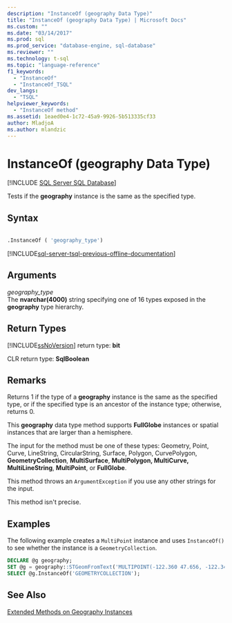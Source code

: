 ```yaml
---
description: "InstanceOf (geography Data Type)"
title: "InstanceOf (geography Data Type) | Microsoft Docs"
ms.custom: ""
ms.date: "03/14/2017"
ms.prod: sql
ms.prod_service: "database-engine, sql-database"
ms.reviewer: ""
ms.technology: t-sql
ms.topic: "language-reference"
f1_keywords: 
  - "InstanceOf"
  - "InstanceOf_TSQL"
dev_langs: 
  - "TSQL"
helpviewer_keywords: 
  - "InstanceOf method"
ms.assetid: 1eaed0e4-1c72-45a9-9926-5b513335cf33
author: MladjoA
ms.author: mlandzic 
---
```

# InstanceOf (geography Data Type)
[!INCLUDE [SQL Server SQL Database](../../includes/applies-to-version/sql-asdb.md)]

Tests if the **geography** instance is the same as the specified type.  
  
## Syntax  
  
```sql  
  
.InstanceOf ( 'geography_type')  
```  
  
[!INCLUDE[sql-server-tsql-previous-offline-documentation](../../includes/sql-server-tsql-previous-offline-documentation.md)]

## Arguments
*geography_type*  
The **nvarchar(4000)** string specifying one of 16 types exposed in the **geography** type hierarchy.  
  
## Return Types  
[!INCLUDE[ssNoVersion](../../includes/ssnoversion-md.md)] return type: **bit**  
  
CLR return type: **SqlBoolean**  
  
## Remarks  
Returns 1 if the type of a **geography** instance is the same as the specified type, or if the specified type is an ancestor of the instance type; otherwise, returns 0.  
  
This **geography** data type method supports **FullGlobe** instances or spatial instances that are larger than a hemisphere.  
  
The input for the method must be one of these types: Geometry, Point, Curve, LineString, CircularString, Surface, Polygon, CurvePolygon, **GeometryCollection**, **MultiSurface**, **MultiPolygon, MultiCurve, MultiLineString**, **MultiPoint**, or **FullGlobe**.  
  
This method throws an `ArgumentException` if you use any other strings for the input.  
  
This method isn't precise.  
  
## Examples  
The following example creates a `MultiPoint` instance and uses `InstanceOf()` to see whether the instance is a `GeometryCollection`.  
  
```sql  
DECLARE @g geography;  
SET @g = geography::STGeomFromText('MULTIPOINT(-122.360 47.656, -122.343 47.656)', 4326);  
SELECT @g.InstanceOf('GEOMETRYCOLLECTION');  
```  
  
## See Also  
 [Extended Methods on Geography Instances](../../t-sql/spatial-geography/extended-methods-on-geography-instances.md)  
  
  
